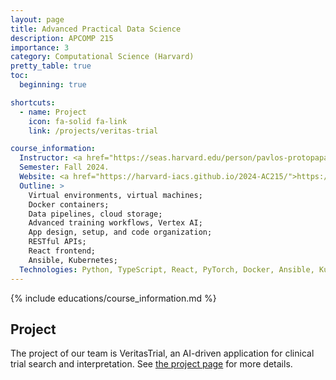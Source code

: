 ```yaml
---
layout: page
title: Advanced Practical Data Science
description: APCOMP 215
importance: 3
category: Computational Science (Harvard)
pretty_table: true
toc:
  beginning: true

shortcuts:
  - name: Project
    icon: fa-solid fa-link
    link: /projects/veritas-trial

course_information:
  Instructor: <a href="https://seas.harvard.edu/person/pavlos-protopapas">Pavlos Protopapas</a>, <a href="https://seas.harvard.edu/person/ignacio-becker-troncoso">Ignacio Becker Troncoso</a>.
  Semester: Fall 2024.
  Website: <a href="https://harvard-iacs.github.io/2024-AC215/">https://harvard-iacs.github.io/2024-AC215/</a>
  Outline: >
    Virtual environments, virtual machines;
    Docker containers;
    Data pipelines, cloud storage;
    Advanced training workflows, Vertex AI;
    App design, setup, and code organization;
    RESTful APIs;
    React frontend;
    Ansible, Kubernetes;
  Technologies: Python, TypeScript, React, PyTorch, Docker, Ansible, Kubernetes, Google Cloud Platform (GCP).
---
```


{% include educations/course_information.md %}

## Project

The project of our team is VeritasTrial, an AI-driven application for clinical trial search and interpretation. See [the project page](/projects/veritas-trial) for more details.
